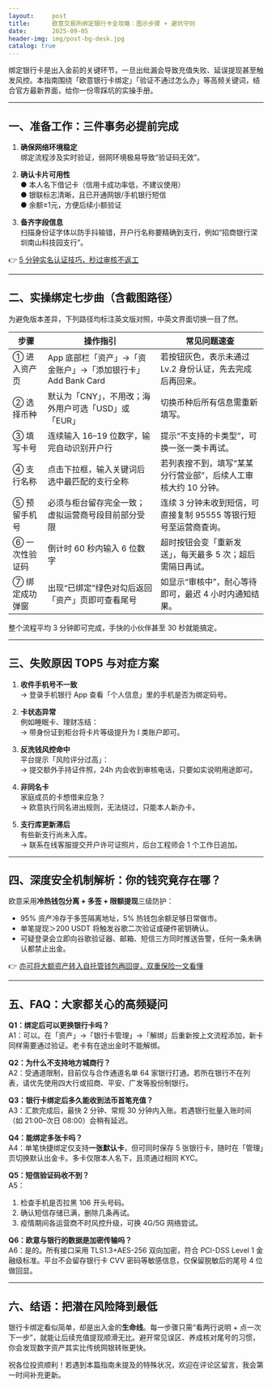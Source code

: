 ```yaml
---
layout:     post
title:      欧意交易所绑定银行卡全攻略：图示步骤 + 避坑守则
date:       2025-09-05
header-img: img/post-bg-desk.jpg
catalog: true
---
```


绑定银行卡是出入金前的关键环节，一旦出纰漏会导致充值失败、延误提现甚至触发风控。本指南围绕「欧意银行卡绑定」「验证不通过怎么办」等高频关键词，结合官方最新界面，给你一份零踩坑的实操手册。

---

## 一、准备工作：三件事务必提前完成

1. **确保网络环境稳定**  
   绑定流程涉及实时验证，弱网环境极易导致“验证码无效”。

2. **确认卡片可用性**  
   ● 本人名下借记卡（信用卡成功率低，不建议使用）  
   ● 银联标志清晰，且已开通网银/手机银行短信  
   ● 余额≥1元，方便后续小额验证  

3. **备齐字段信息**  
   扫描身份证字体以防手抖输错，开户行名称要精确到支行，例如“招商银行深圳南山科技园支行”。

👉 [5 分钟实名认证技巧，秒过审核不返工](https://okxdog.com/)

---

## 二、实操绑定七步曲（含截图路径）

为避免版本差异，下列路径均标注英文版对照，中英文界面切换一目了然。

| 步骤 | 操作指引 | 常见问题速查 |
|---|---|---|
| ① 进入资产页 | App 底部栏「资产」→「资金账户」→「添加银行卡」Add Bank Card | 若按钮灰色，表示未通过 Lv.2 身份认证，先去完成后再回来。 |
| ② 选择币种 | 默认为「CNY」，不用改；海外用户可选「USD」或「EUR」 | 切换币种后所有信息需重新填写。 |
| ③ 填写卡号 | 连续输入 16–19 位数字，输完自动识别开户行 | 提示“不支持的卡类型”，可换一张一类卡再试。 |
| ④ 支行名称 | 点击下拉框，输入关键词后选中最匹配的支行全称 | 若列表搜不到，填写“某某分行营业部”，后续人工审核大约 10 分钟。 |
| ⑤ 预留手机号 | 必须与柜台留存完全一致；虚拟运营商号段目前部分受限 | 连续 3 分钟未收到短信，可直接复制 95555 等银行短号至运营商查询。 |
| ⑥ 一次性验证码 | 倒计时 60 秒内输入 6 位数字 | 超时按钮会变「重新发送」，每天最多 5 次；超后需隔日再试。 |
| ⑦ 绑定成功弹窗 | 出现“已绑定”绿色对勾后返回「资产」页即可查看尾号 | 如显示“审核中”，耐心等待即可，最迟 4 小时内通知结果。 |

整个流程平均 3 分钟即可完成，手快的小伙伴甚至 30 秒就能搞定。

---

## 三、失败原因 TOP5 与对症方案

1. **收件手机号不一致**  
   → 登录手机银行 App 查看「个人信息」里的手机是否为绑定码号。

2. **卡状态异常**  
   例如睡眠卡、理财冻结：  
   → 带身份证到柜台将卡片等级提升为 I 类账户即可。

3. **反洗钱风控命中**  
   平台提示「风险评分过高」：  
   → 提交额外手持证件照，24h 内会收到审核电话，只要如实说明用途即可。

4. **非同名卡**  
   家庭成员的卡想借来应急？  
   → 欧意执行同名进出规则，无法绕过，只能本人新办卡。

5. **支行库更新滞后**  
   有些新支行尚未入库。  
   → 联系在线客服提交开户许可证照片，后台工程师会 1 个工作日追加。

---

## 四、深度安全机制解析：你的钱究竟存在哪？

欧意采用**冷热钱包分离 + 多签 + 限额提现**三级防护：

- 95% 资产冷存于多签隔离地址，5% 热钱包余额足够日常做市。  
- 单笔提现＞200 USDT 将触发谷歌二次验证或硬件密钥确认。  
- 可疑登录会立即向谷歌验证器、邮箱、短信三方同时推送告警，任何一条未确认都禁止出金。

👉 [亦可将大额资产转入自托管钱包再回提，双重保险一文看懂](https://okxdog.com/)

---

## 五、FAQ：大家都关心的高频疑问

**Q1：绑定后可以更换银行卡吗？**  
A1：可以。在「资产」→「银行卡管理」→「解绑」后重新按上文流程添加，新卡同样需要通过验证。老卡有在途出金时不能解绑。

**Q2：为什么不支持地方城商行？**  
A2：受通道限制，目前仅与合作通道名单 64 家银行打通。若所在银行不在列表，请优先使用四大行或招商、平安、广发等股份制银行。

**Q3：银行卡绑定后多久能收到法币首笔充值？**  
A3：汇款完成后，最快 2 分钟、常规 30 分钟内入账。若遇银行批量入账时间（如 21:00–次日 08:00）会稍有延迟。

**Q4：能绑定多张卡吗？**  
A4：单笔快捷绑定仅支持**一张默认卡**，但可同时保存 5 张银行卡，随时在「管理」页切换默认出金卡。多卡仅限本人名下，且须通过相同 KYC。

**Q5：短信验证码收不到？**  
A5：  
1. 检查手机是否拉黑 106 开头号码。  
2. 确认短信存储已满，删除几条再试。  
3. 疫情期间各运营商不时风控升级，可换 4G/5G 网络尝试。

**Q6：欧意与银行的数据是加密传输吗？**  
A6：是的。所有接口采用 TLS1.3+AES-256 双向加密，符合 PCI-DSS Level 1 金融级标准。平台不会留存银行卡 CVV 密码等敏感信息，仅保留脱敏后的尾号 4 位做回显。

---

## 六、结语：把潜在风险降到最低

银行卡绑定看似简单，却是出入金的**生命线**。每一步骤只需“看两行说明 + 点一次下一步”，就能让后续充值提现顺滑无比。避开常见误区、养成核对尾号的习惯，你会发现数字资产其实比传统网银转账更快。  

祝各位投资顺利！若遇到本篇指南未提及的特殊状况，欢迎在评论区留言，我会第一时间补充更新。